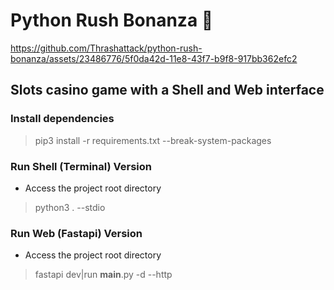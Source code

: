 # Python Rush Bonanza 🎰



https://github.com/Thrashattack/python-rush-bonanza/assets/23486776/5f0da42d-11e8-43f7-b9f8-917bb362efc2



## Slots casino game with a Shell and Web interface 

### Install dependencies 

> pip3 install -r requirements.txt --break-system-packages

### Run Shell (Terminal) Version

- Access the project root directory

> python3 . --stdio

### Run Web (Fastapi) Version

- Access the project root directory

> fastapi dev|run __main__.py -d --http
